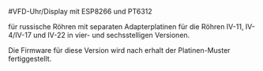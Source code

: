 #VFD-Uhr/Display mit ESP8266 und PT6312

für russische Röhren mit separaten Adapterplatinen für die Röhren IV-11, IV-4/IV-17 und IV-22 
in vier- und sechsstelligen Versionen. 

Die Firmware für diese Version wird nach erhalt der Platinen-Muster fertiggestellt.
